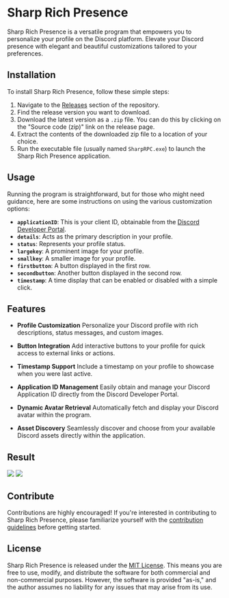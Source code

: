 # Sharp Rich Presence

Sharp Rich Presence is a versatile program that empowers you to personalize your profile on the Discord platform. Elevate your Discord presence with elegant and beautiful customizations tailored to your preferences.

## Installation
To install Sharp Rich Presence, follow these simple steps:

1. Navigate to the [Releases](https://github.com/Enmn/Sharp-rpc/releases/tag/SharpRPC) section of the repository.
2. Find the release version you want to download.
3. Download the latest version as a `.zip` file. You can do this by clicking on the "Source code (zip)" link on the release page.
4. Extract the contents of the downloaded zip file to a location of your choice.
5. Run the executable file (usually named `SharpRPC.exe`) to launch the Sharp Rich Presence application.

## Usage
Running the program is straightforward, but for those who might need guidance, here are some instructions on using the various customization options:

- **`applicationID`**: This is your client ID, obtainable from the [Discord Developer Portal](https://discord.com/developers/applications).
- **`details`**: Acts as the primary description in your profile.
- **`status`**: Represents your profile status.
- **`largekey`**: A prominent image for your profile.
- **`smallkey`**: A smaller image for your profile.
- **`firstbutton`**: A button displayed in the first row.
- **`secondbutton`**: Another button displayed in the second row.
- **`timestamp`**: A time display that can be enabled or disabled with a simple click.

## Features
- **Profile Customization**
  Personalize your Discord profile with rich descriptions, status messages, and custom images.

- **Button Integration**
  Add interactive buttons to your profile for quick access to external links or actions.

- **Timestamp Support**
  Include a timestamp on your profile to showcase when you were last active.

- **Application ID Management**
  Easily obtain and manage your Discord Application ID directly from the Discord Developer Portal.

- **Dynamic Avatar Retrieval**
  Automatically fetch and display your Discord avatar within the program.

- **Asset Discovery**
  Seamlessly discover and choose from your available Discord assets directly within the application.

## Result
<img src="https://i.imgur.com/Vw2Hxyu.png"> <img src="https://i.imgur.com/5tAmXHv.png">

## Contribute

Contributions are highly encouraged! If you're interested in contributing to Sharp Rich Presence, please familiarize yourself with the [contribution guidelines](contributing.md) before getting started.

## License
Sharp Rich Presence is released under the [MIT License](LICENSE.md). This means you are free to use, modify, and distribute the software for both commercial and non-commercial purposes. However, the software is provided "as-is," and the author assumes no liability for any issues that may arise from its use.
